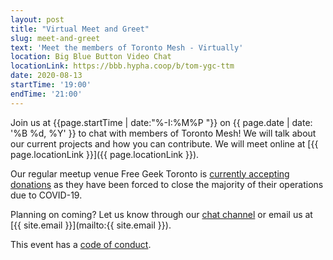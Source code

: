 ```yaml
---
layout: post
title: "Virtual Meet and Greet"
slug: meet-and-greet
text: 'Meet the members of Toronto Mesh - Virtually'
location: Big Blue Button Video Chat
locationLink: https://bbb.hypha.coop/b/tom-ygc-ttm
date: 2020-08-13
startTime: '19:00'
endTime: '21:00'
---
```


Join us at {{page.startTime | date:"%-I:%M%P "}} on {{ page.date | date: '%B %d, %Y' }} to chat with members of Toronto Mesh!
We will talk about our current projects and how you can contribute.
We will meet online at [{{ page.locationLink }}]({{ page.locationLink }}).

Our regular meetup venue Free Geek Toronto is [currently accepting donations](https://www.freegeektoronto.org/donate/) as they have been forced to close the majority of their operations due to COVID-19.

Planning on coming? Let us know through our [chat channel](https://chat.tomesh.net/#/room/#tomesh:tomesh.net) or email us at [{{ site.email }}](mailto:{{ site.email }}).

This event has a [code of conduct](/code-of-conduct/).
